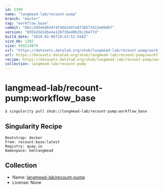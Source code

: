 ```yaml
---
id: 5390
name: "langmead-lab/recount-pump"
branch: "master"
tag: "workflow_base"
commit: "60cc3d4e6d034f4f46b2d4fa8f38571613e09d6f"
version: "0355d341dbe4a128736e48b2bc2b477d"
build_date: "2019-02-06T18:43:52.018Z"
size_mb: 1382
size: 459214879
sif: "https://datasets.datalad.org/shub/langmead-lab/recount-pump/workflow_base/2019-02-06-60cc3d4e-0355d341/0355d341dbe4a128736e48b2bc2b477d.simg"
url: https://datasets.datalad.org/shub/langmead-lab/recount-pump/workflow_base/2019-02-06-60cc3d4e-0355d341/
recipe: https://datasets.datalad.org/shub/langmead-lab/recount-pump/workflow_base/2019-02-06-60cc3d4e-0355d341/Singularity
collection: langmead-lab/recount-pump
---
```


# langmead-lab/recount-pump:workflow_base

```bash
$ singularity pull shub://langmead-lab/recount-pump:workflow_base
```

## Singularity Recipe

```singularity
Bootstrap: docker
From: recount-base:latest
Registry: quay.io
Namespace: benlangmead
```

## Collection

 - Name: [langmead-lab/recount-pump](https://github.com/langmead-lab/recount-pump)
 - License: None

